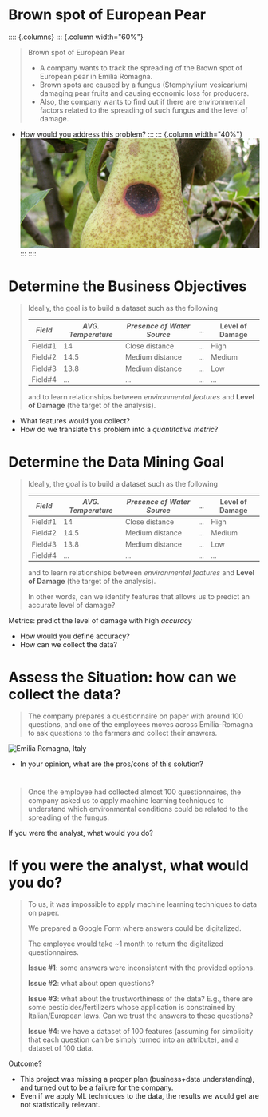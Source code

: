 # Brown spot of European Pear

:::: {.columns}
::: {.column width="60%"}

> Brown spot of European Pear
>
> - A company wants to track the spreading of the Brown spot of European pear in Emilia Romagna.
> - Brown spots are caused by a fungus (Stemphylium vesicarium) damaging pear fruits and causing economic loss for producers.
> - Also, the company wants to find out if there are environmental factors related to the spreading of such fungus and the level of damage.

- How would you address this problem?
:::
::: {.column width="40%"}
![Brown Spots](./img/brownspot/brownspot.png)
:::
::::

# Determine the Business Objectives

> Ideally, the goal is to build a dataset such as the following
>
> | *Field*  | *AVG. Temperature* | *Presence of Water Source* | ... | **Level of Damage** |
> |----------|--------------------|----------------------------|-----|---------------------|
> | Field\#1 | 14                 | Close distance             | ... | High                |
> | Field\#2 | 14.5               | Medium distance            | ... | Medium              |
> | Field\#3 | 13.8               | Medium distance            | ... | Low                 |
> | Field\#4 | ...                | ...                        | ... | ...                 |
>
> and to learn relationships between *environmental features* and **Level of Damage** (the target of the analysis).

- What features would you collect?
- How do we translate this problem into a *quantitative metric*?

# Determine the Data Mining Goal

> Ideally, the goal is to build a dataset such as the following
>
> | *Field*  | *AVG. Temperature* | *Presence of Water Source* | ... | **Level of Damage** |
> |----------|--------------------|----------------------------|-----|---------------------|
> | Field\#1 | 14                 | Close distance             | ... | High                |
> | Field\#2 | 14.5               | Medium distance            | ... | Medium              |
> | Field\#3 | 13.8               | Medium distance            | ... | Low                 |
> | Field\#4 | ...                | ...                        | ... | ...                 |
>
> and to learn relationships between *environmental features* and **Level of Damage** (the target of the analysis).
>
> In other words, can we identify features that allows us to predict an accurate level of damage?

Metrics: predict the level of damage with high *accuracy*

- How would you define accuracy?
- How can we collect the data?

# Assess the Situation: how can we collect the data?

> The company prepares a questionnaire on paper with around 100 questions, and one of the employees moves across Emilia-Romagna to ask questions to the farmers and collect their answers.

![Emilia Romagna, Italy](https://github.com/user-attachments/assets/ad66fa16-fa65-450b-955e-37ab3bd67113)

- In your opinion, what are the pros/cons of this solution?

#

> Once the employee had collected almost 100 questionnaires, the company asked us to apply machine learning techniques to understand which environmental conditions could be related to the spreading of the fungus.

If you were the analyst, what would you do?

# If you were the analyst, what would you do?

> To us, it was impossible to apply machine learning techniques to data on paper.
>
> We prepared a Google Form where answers could be digitalized.
>
> The employee would take ~1 month to return the digitalized questionnaires.
>
> **Issue #1**: some answers were inconsistent with the provided options.
>
> **Issue #2**: what about open questions?
>
> **Issue #3**: what about the trustworthiness of the data? E.g., there are some pesticides/fertilizers whose application is constrained by Italian/European laws. Can we trust the answers to these questions?
>
> **Issue #4**: we have a dataset of 100 features (assuming for simplicity that each question can be simply turned into an attribute), and a dataset of 100 data.

Outcome?

- This project was missing a proper plan (business+data understanding), and turned out to be a failure for the company.
- Even if we apply ML techniques to the data, the results we would get are not statistically relevant.
